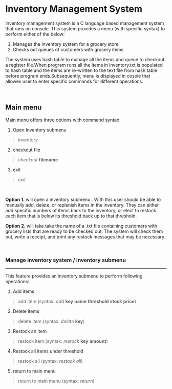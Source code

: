 # Inventory Management System

Inventory management system is a C language based management system that runs on console. This system provides a menu (with specific syntax) to perform either of the below:

1. Manages the inventory system for a grocery store
2. Checks out queues of customers with grocery items

The system uses hash table to manage all the items and queue to checkout a register file.When program runs all the items in inventory.txt is populated to hash table and the items are re-written to the text file from hash table before program ends.Subsequently, menu is displayed in cosole that allowes user to enter specific commands for different operations.

</br>

## Main menu


Main menu offers three options with command syntax

1. Open Inventory submenu

> _inventory_

2. checkout file

> _checkout_ **filename**

3. exit
> _exit_

</br>

**Option 1.** will open a inventory submenu . With this user should be able to manually add, delete, or replenish items in the inventory.
They can either add specific numbers of items back to the inventory, or elect to restock each item that is below its threshold back up to that threshold.

**Option 2.** will take take the name of a .txt file containing customers with grocery lists that are ready to be checked out. The system will check them out, write a receipt, and print any
restock messages that may be necessary.

</br>

### Manage inventory system / inventory submenu

---

This feature provides an inventory submenu to perform following operations:

1. Add items

> add item (syntax: _add_ **key** **name** **threshold** **stock** **price**)

2. Delete items

> delete item (syntax: _delete_ **key**)

3. Restock an item

> restock item (syntax: _restock_ **key** **amount**)

4.  Restock all items under threshold

> restock all (syntax: _restock all_)

5. return to main menu

> return to main menu (syntax: _return_)

<br/>
